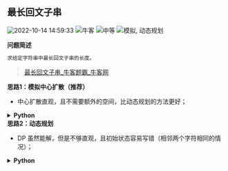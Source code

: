 ## 最长回文子串
<!--START_SECTION:badge-->

![2022-10-14 14:59:33](https://img.shields.io/static/v1?label=last%20modify&message=2022-10-14%2014%3A59%3A33&color=yellowgreen&style=flat-square)
![牛客](https://img.shields.io/static/v1?label=source&message=%E7%89%9B%E5%AE%A2&color=green&style=flat-square)
![中等](https://img.shields.io/static/v1?label=level&message=%E4%B8%AD%E7%AD%89&color=yellow&style=flat-square)
![模拟, 动态规划](https://img.shields.io/static/v1?label=tags&message=%E6%A8%A1%E6%8B%9F%2C%20%E5%8A%A8%E6%80%81%E8%A7%84%E5%88%92&color=orange&style=flat-square)

<!--END_SECTION:badge-->
<!--info
tags: [模拟, DP]
source: 牛客
level: 中等
number: '0017'
name: 最长回文子串
companies: [腾讯, 华为, 美团, 京东]
-->

<summary><b>问题简述</b></summary>

```txt
求给定字符串中最长回文子串的长度。
```
> [最长回文子串_牛客题霸_牛客网](https://www.nowcoder.com/practice/b4525d1d84934cf280439aeecc36f4af)

<!-- 
<details><summary><b>详细描述</b></summary>

```txt
```

</details>
-->


<!-- <div align="center"><img src="../../../_assets/xxx.png" height="300" /></div> -->

<summary><b>思路1：模拟中心扩散（推荐）</b></summary>

- 中心扩散直观，且不需要额外的空间，比动态规划的方法更好；

<details><summary><b>Python</b></summary>

```python
#
# 代码中的类名、方法名、参数名已经指定，请勿修改，直接返回方法规定的值即可
#
# 
# @param A string字符串 
# @return int整型
#
class Solution:
    def getLongestPalindrome(self , A: str) -> int:
        # write code here
        n = len(A)
        
        def process(l, r):
            tmp = 1  # 使用一个变量保存已知的最大长度
            while l >= 0 and r < n:
                if A[l] != A[r]:
                    break
                tmp = r - l + 1
                l -= 1
                r += 1
            # return r - l + 1  # 直接返回有问题，无法判断最后一次是否匹配上
            return tmp
        
        ret = 1
        for i in range(len(A) - 1):
            # 同时处理 process(i, i), process(i, i + 1) 避免奇偶的讨论
            ret = max(ret, process(i, i), process(i, i + 1))
            
        return ret
```

</details>


<summary><b>思路2：动态规划</b></summary>

- DP 虽然能解，但是不够直观，且初始状态容易写错（相邻两个字符相同的情况）；

<details><summary><b>Python</b></summary>

```python
#
# 代码中的类名、方法名、参数名已经指定，请勿修改，直接返回方法规定的值即可
#
# 
# @param A string字符串 
# @return int整型
#
class Solution:
    def getLongestPalindrome(self , A: str) -> int:
        # write code here
        n = len(A)
        dp = [[0] * n for _ in range(n)]

        for i in range(n):
            dp[i][i] = 1
        
        start = 0
        length = 1
        for j in range(1, n):  # 子串的结束位置
            for i in range(j - 1, -1, -1):  # 子串的开始位置
                if i == j - 1:
                    dp[i][j] = 1 if A[i] == A[j] else 0
                else:
                    dp[i][j] = 1 if dp[i + 1][j - 1] and A[i] == A[j] else 0

                if dp[i][j]:
                    if j - i + 1 > length:
                        length = j - i + 1
                        start = i

        return length
```

</details>